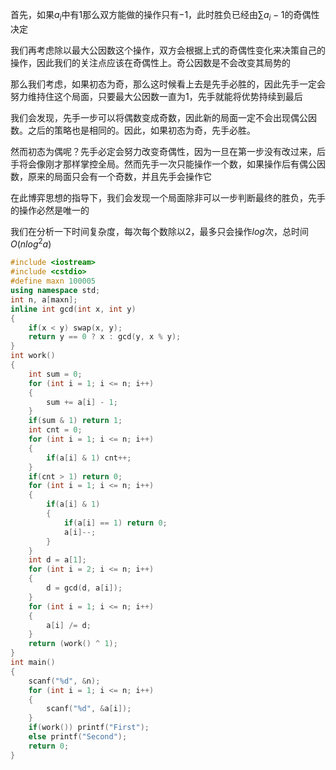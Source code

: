 首先，如果$a_i$中有$1$那么双方能做的操作只有$-1$，此时胜负已经由$\sum a_i-1$的奇偶性决定

我们再考虑除以最大公因数这个操作，双方会根据上式的奇偶性变化来决策自己的操作，因此我们的关注点应该在奇偶性上。奇公因数是不会改变其局势的

那么我们考虑，如果初态为奇，那么这时候看上去是先手必胜的，因此先手一定会努力维持住这个局面，只要最大公因数一直为1，先手就能将优势持续到最后

我们会发现，先手一步可以将偶数变成奇数，因此新的局面一定不会出现偶公因数。之后的策略也是相同的。因此，如果初态为奇，先手必胜。

然而初态为偶呢？先手必定会努力改变奇偶性，因为一旦在第一步没有改过来，后手将会像刚才那样掌控全局。然而先手一次只能操作一个数，如果操作后有偶公因数，原来的局面只会有一个奇数，并且先手会操作它

在此博弈思想的指导下，我们会发现一个局面除非可以一步判断最终的胜负，先手的操作必然是唯一的

我们在分析一下时间复杂度，每次每个数除以$2$，最多只会操作$log$次，总时间$O(nlog^2a)$

```cpp
#include <iostream>
#include <cstdio>
#define maxn 100005
using namespace std;
int n, a[maxn];
inline int gcd(int x, int y)
{
	if(x < y) swap(x, y);
	return y == 0 ? x : gcd(y, x % y);
}
int work()
{
	int sum = 0;
	for (int i = 1; i <= n; i++)
	{
		sum += a[i] - 1;
	}
	if(sum & 1) return 1;
	int cnt = 0;
	for (int i = 1; i <= n; i++)
	{
		if(a[i] & 1) cnt++;
	}
	if(cnt > 1) return 0;
	for (int i = 1; i <= n; i++)
	{
		if(a[i] & 1)
		{
			if(a[i] == 1) return 0;
			a[i]--;
		}
	}
	int d = a[1];
	for (int i = 2; i <= n; i++)
	{
		d = gcd(d, a[i]); 
	}
	for (int i = 1; i <= n; i++)
	{
		a[i] /= d;
	}
	return (work() ^ 1);
}
int main()
{
	scanf("%d", &n);
	for (int i = 1; i <= n; i++)
	{
		scanf("%d", &a[i]); 
	}
	if(work()) printf("First");
	else printf("Second");
	return 0;
}
```